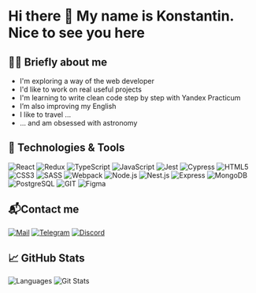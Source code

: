 # Hi there 👋 My name is Konstantin. Nice to see you here
## 👨‍💻 Briefly about me
- I'm exploring a way of the web developer
- I'd like to work on real useful projects
- I'm learning to write clean code step by step with Yandex Practicum
- I’m also improving my English
- I like to travel ...
- ... and am obsessed with astronomy
## 🔧 Technologies & Tools
![React](https://img.shields.io/badge/-React-333?style=flat&logo=React)
![Redux](https://img.shields.io/badge/-Redux-333?style=flat&logo=Redux)
![TypeScript](https://img.shields.io/badge/-TypeScript-333?&logo=TypeScript)
![JavaScript](https://img.shields.io/badge/-JavaScript-333?&logo=JavaScript)
![Jest](https://img.shields.io/badge/-Jest-333?&logo=Jest)
![Cypress](https://img.shields.io/badge/-Cypress-333?&logo=Cypress)
![HTML5](https://img.shields.io/badge/-HTML5-333?&logo=HTML5)
![CSS3](https://img.shields.io/badge/-CSS3-333?&logo=CSS3)
![SASS](https://img.shields.io/badge/-SASS-333?&logo=SASS)
![Webpack](https://img.shields.io/badge/-Webpack-333?&logo=Webpack)
![Node.js](https://img.shields.io/badge/-Node.js-333?&logo=Node.js)
![Nest.js](https://img.shields.io/badge/-Nest.js-333?&logo=Nestjs)
![Express](https://img.shields.io/badge/-Express-333?&logo=Express)
![MongoDB](https://img.shields.io/badge/-MongoDB-333?&logo=MongoDB)
![PostgreSQL](https://img.shields.io/badge/-PostgreSQL-333?&logo=PostgreSQL)
![GIT](https://img.shields.io/badge/-GIT-333?&logo=GIT)
![Figma](https://img.shields.io/badge/-Figma-333?&logo=Figma)

## 📬Contact me
[![Mail](https://img.shields.io/badge/-Gmail-ea4335?style=flat&logo=Gmail&logoColor=white)](mailto:gravekon@gmail.com)
[![Telegram](https://img.shields.io/badge/-Telegram-29aaec?style=flat&logo=Telegram&logoColor=white)](https://t.me/grav1211)
[![Discord](https://img.shields.io/badge/-Discord-5865f2?style=flat&logo=Discord&logoColor=white)](https://discordapp.com/users/vvkonstantin)

## &#x1f4c8; GitHub Stats
![Languages](https://github-readme-stats.vercel.app/api/top-langs/?username=vvkonstantin&hide=java,html,tex&title_color=ffffff&text_color=c9cacc&icon_color=29aaec&bg_color=333&langs_count=3)
![Git Stats](https://github-readme-stats.vercel.app/api?username=vvkonstantin&show_icons=true&line_height=27&count_private=true&title_color=ffffff&text_color=c9cacc&icon_color=29aaec&bg_color=333)
